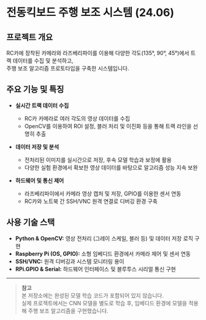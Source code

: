 # 전동킥보드 주행 보조 시스템 (24.06)

## 프로젝트 개요
RC카에 장착된 카메라와 라즈베리파이를 이용해 다양한 각도(135°, 90°, 45°)에서 트랙 데이터를 수집 및 분석하고,  
주행 보조 알고리즘 프로토타입을 구축한 시스템입니다.

## 주요 기능 및 특징

- **실시간 트랙 데이터 수집**
  - RC카 카메라로 여러 각도의 영상 데이터를 수집
  - OpenCV를 이용하여 ROI 설정, 블러 처리 및 이진화 등을 통해 트랙 라인을 선명히 추출

- **데이터 저장 및 분석**
  - 전처리된 이미지를 실시간으로 저장, 후속 모델 학습과 보정에 활용
  - 다양한 실험 환경에서 확보한 영상 데이터를 바탕으로 알고리즘 성능 지속 보완

- **하드웨어 및 통신 제어**
  - 라즈베리파이에서 카메라 영상 캡처 및 저장, GPIO를 이용한 센서 연동
  - RC카와 노트북 간 SSH/VNC 원격 연결로 디버깅 환경 구축

## 사용 기술 스택

- **Python & OpenCV:** 영상 전처리 (그레이 스케일, 블러 등) 및 데이터 저장 로직 구현
- **Raspberry Pi (OS, GPIO):** 소형 임베디드 환경에서 카메라 제어 및 센서 연동
- **SSH/VNC:** 원격 디버깅과 시스템 모니터링 용이
- **RPi.GPIO & Serial:** 하드웨어 인터페이스 및 블루투스 시리얼 통신 구현

---

> **참고**  
> 본 저장소에는 완성된 모델 학습 코드가 포함되어 있지 않습니다.  
> 실제 프로젝트에서는 CNN 모델을 별도로 학습 후, 임베디드 환경에 모델을 적용해 주행 보조 알고리즘을 구현했습니다.
